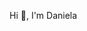 Hi 👋, I'm Daniela 

<!--
**Danniela0LM/Danniela0LM** is a ✨ _special_ ✨ repository because its `README.md` (this file) appears on your GitHub profile.

A passionate frontend developer from Mexico

Programming languages ​​that I use
--C++--
--JavaScrip--
--PHP--

Database
--MySQL
-->
